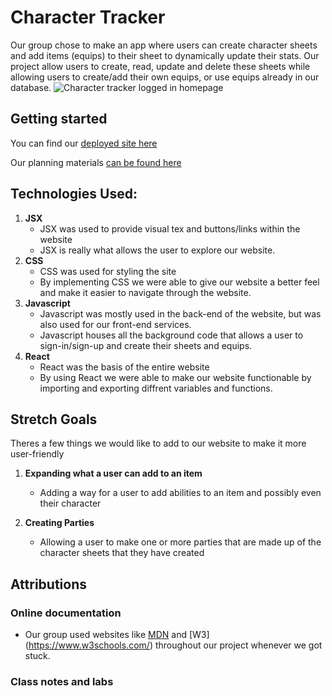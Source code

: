 # Character Tracker
Our group chose to make an app where users can create character sheets and add items (equips) to their sheet to dynamically update their stats. Our project allow users to create, read, update and delete these sheets while allowing users to create/add their own equips, or use equips already in our database.
![Character tracker logged in homepage](https://i.imgur.com/w7IZzVH.png)
## Getting started
You can find our [deployed site here](https://character-tracker.netlify.app/)

Our planning materials [can be found here](https://trello.com/b/IFw6AVnT/charcter-gear-wip-name)

## Technologies Used: 
1. **JSX**
    * JSX was used to provide visual tex and buttons/links within the website
    * JSX is really what allows the user to explore our website.
2. **CSS**
    * CSS was used for styling the site
    * By implementing CSS we were able to give our website a better feel and make it easier to navigate through the website.
3. **Javascript**
    * Javascript was mostly used in the back-end of the website, but was also used for our front-end services.
    * Javascript houses all the background code that allows a user to sign-in/sign-up and create their sheets and equips.
4. **React**
    * React was the basis of the entire website
    * By using React we were able to make our website functionable by importing and exporting diffrent variables and functions.


## Stretch Goals
Theres a few things we would like to add to our website to make it more user-friendly

1. **Expanding what a user can add to an item**
    * Adding a way for a user to add abilities to an item and possibly even their character

2. **Creating Parties**
    * Allowing a user to make one or more parties that are made up of the character sheets that they have created

## Attributions

### Online documentation
 - Our group used websites like [MDN](https://developer.mozilla.org/en-US/) and [W3] (https://www.w3schools.com/) throughout our project whenever we got stuck.
 ### Class notes and labs
